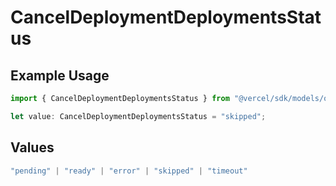 # CancelDeploymentDeploymentsStatus

## Example Usage

```typescript
import { CancelDeploymentDeploymentsStatus } from "@vercel/sdk/models/operations/canceldeployment.js";

let value: CancelDeploymentDeploymentsStatus = "skipped";
```

## Values

```typescript
"pending" | "ready" | "error" | "skipped" | "timeout"
```